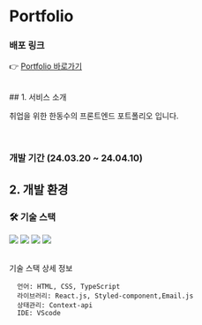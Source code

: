 <h1 align="">Portfolio</h1>

### 배포 링크

👉 [Portfolio 바로가기](https://catlendar.netlify.app/)
</br>

</br>
## 1. 서비스 소개

취업을 위한 한동수의 프론트엔드 포트폴리오 입니다.

</br>

### 개발 기간 (24.03.20 ~ 24.04.10)

## 2. 개발 환경

### 🛠 기술 스택

<div>
  <img src="https://img.shields.io/badge/typescript-grey?style=for-the-badge&logo=typescript&logoColor=f7df1e" />
  <img src="https://img.shields.io/badge/React-grey?style=for-the-badge&logo=React&logoColor=61DAFB"/>
  <img src="https://img.shields.io/badge/styled components-grey?style=for-the-badge&logo=styled-components&logoColor=DB7093"/>
  <img src="https://img.shields.io/badge/netlify-grey?style=for-the-badge&logo=netlify&logoColor=00C7B7"/>
</div>
</br>

기술 스택 상세 정보

```
  언어: HTML, CSS, TypeScript
  라이브러리: React.js, Styled-component,Email.js
  상태관리: Context-api
  IDE: VScode
```








